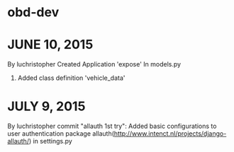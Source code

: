 # obd-dev
JUNE 10, 2015
=============
By luchristopher
Created Application 'expose'
In models.py
1. Added class definition 'vehicle_data'

JULY 9, 2015
============
By luchristopher
commit "allauth 1st try":
Added basic configurations to user authentication package allauth(http://www.intenct.nl/projects/django-allauth/) in settings.py
